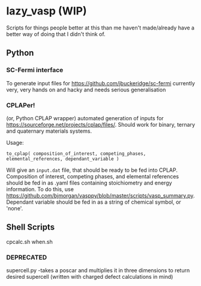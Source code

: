 # lazy_vasp (WIP)
Scripts for things people better at this than me haven't made/already have a better way of doing that I didn't think of. 

## Python

### SC-Fermi interface
To generate input files for https://github.com/jbuckeridge/sc-fermi currently very, very hands on and hacky and needs serious generalisation

### CPLAPer! 

(or, Python CPLAP wrapper) automated generation of inputs for https://sourceforge.net/projects/cplap/files/. Should work for binary, ternary and quaternary materials systems.

Usage:

``` to_cplap( composition_of_interest, competing_phases, elemental_references, dependant_variable ) ```

Will give an `input.dat` file, that should be ready to be fed into CPLAP. Composition of interest, competing phases, and elemental references should be fed in as .yaml files containing stoichiometry and energy information. To do this, use https://github.com/bjmorgan/vasppy/blob/master/scripts/vasp_summary.py. Dependant variable should be fed in as a string of chemical symbol, or 'none'. 


 ## Shell Scripts

cpcalc.sh
when.sh  


### DEPRECATED

supercell.py
 -takes a poscar and multiplies it in three dimensions to return desired supercell (written with charged defect calculations in mind) 
